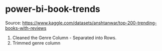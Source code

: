 # power-bi-book-trends

Source: https://www.kaggle.com/datasets/anshtanwar/top-200-trending-books-with-reviews

1. Cleaned the Genre Column - Separated into Rows.
2. Trimmed genre column
